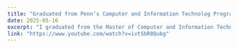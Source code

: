 ```yaml
---
title: "Graduated from Penn’s Computer and Information Technolog Program"
date: 2025-05-16
excerpt: "I graduated from the Master of Computer and Information Technology (MCIT) program at the University of Pennsylvania and had the joy of attending the in-person commencement ceremony in Philadelphia. ([link])"
link: "https://www.youtube.com/watch?v=ivtSbR8Qubg"
---
```




